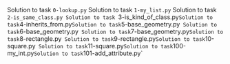 Solution to task `0-lookup.py` 
Solution to task `1-my_list.py` 
Solution to task `2-is_same_class.py
Solution to task `3-is_kind_of_class.py`
Solution to task `4-inherits_from.py`
Solution to task `5-base_geometry.py` 
Solution to task `6-base_geometry.py` 
Solution to task `7-base_geometry.py`
Solution to task `8-rectangle.py` 
Solution to task `9-rectangle.py`
Solution to task `10-square.py` 
Solution to task `11-square.py`
Solution to task `100-my_int.py`
Solution to task `101-add_attribute.py`
